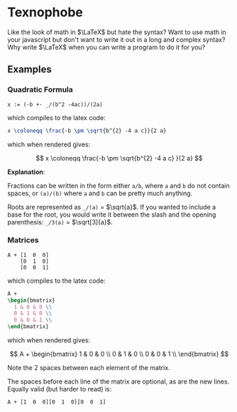 # Texnophobe

Like the look of math in $\LaTeX$ but hate the syntax?
Want to use math in your javascript but don't want to write it out in a long and complex syntax?
Why write $\LaTeX$ when you can write a program to do it for you?

## Examples

### Quadratic Formula

```texnophobe
x := (-b +- _/(b^2 -4ac))/(2a)
```

which compiles to the latex code:

```latex
x \coloneqq \frac{-b \pm \sqrt{b^{2} -4 a c}}{2 a}
```

which when rendered gives:

$$
x \coloneqq \frac{-b \pm \sqrt{b^{2} -4 a c} }{2 a}
$$

**Explanation**:

Fractions can be written in the form either `a/b`, where `a` and `b` do not contain spaces, or `(a)/(b)` where `a` and `b` can be pretty much anything.

Roots are represented as `_/(a)` = $\sqrt{a}$.
If you wanted to include a base for the root, you would write it between the slash and the opening parenthesis: `_/3(a)` = $\sqrt[3]{a}$.

### Matrices

```texnophobe
A + [1  0  0]
    [0  1  0]
    [0  0  1]
```

which compiles to the latex code:

```latex
A +
\begin{bmatrix}
  1 & 0 & 0 \\
  0 & 1 & 0 \\
  0 & 0 & 1 \\
\end{bmatrix}
```

which when rendered gives:

$$
A +
\begin{bmatrix}
  1 & 0 & 0 \\
  0 & 1 & 0 \\
  0 & 0 & 1 \\
\end{bmatrix}
$$

Note the 2 spaces between each element of the matrix.

The spaces before each line of the matrix are optional, as are the new lines. Equally valid (but harder to read) is:

```texnophobe
A + [1  0  0][0  1  0][0  0  1]
```
